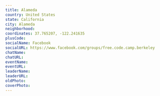 ```yaml
---
title: Alameda
country: United States
state: California
city: Alameda
neighborhood: 
coordinates: 37.765207, -122.241635
plusCode:
socialName: Facebook
socialURL: https://www.facebook.com/groups/free.code.camp.berkeley
chatName:
chatURL:
eventName:
eventURL:
leaderName:
leaderURL:
oldPhoto: 
coverPhoto:
---
```

